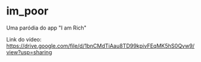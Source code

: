 # im_poor

Uma paródia do app "I am Rich"

Link do vídeo: https://drive.google.com/file/d/1bnCMdTiAau8TD99kpivFEqMK5hS0Qvw9/view?usp=sharing

